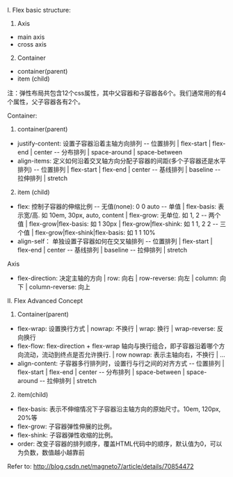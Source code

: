 Ⅰ. Flex basic structure:
1. Axis
  - main axis
  - cross axis
2. Container
  - container(parent)
  - item (child)

注：弹性布局共包含12个css属性，其中父容器和子容器各6个。我们通常用的有4个属性，父子容器各有2个。

Container:
1. container(parent)
  - justify-content: 设置子容器沿着主轴方向排列
    -- 位置排列
    | flex-start
    | flex-end
    | center
    -- 分布排列
    | space-around
    | space-between
  - align-items: 定义如何沿着交叉轴方向分配子容器的间距(多个子容器还是水平排列)
    -- 位置排列
    | flex-start 
    | flex-end
    | center
    -- 基线排列
    | baseline
    -- 拉伸排列
    | stretch

2. item (child)
  - flex: 控制子容器的伸缩比例
    -- 无值(none): 0 0 auto
    -- 单值 
    | flex-basis: 表示宽/高. 如 10em, 30px, auto, content
    | flex-grow: 无单位. 如 1, 2
    -- 两个值
    | flex-grow|flex-basis: 如 1 30px
    | flex-grow|flex-shink: 如 1 1, 2 2
    -- 三个值
    | flex-grow|flex-shink|flex-basis: 如 1 1 10%
  - align-self： 单独设置子容器如何在交叉轴排列
    -- 位置排列
    | flex-start
    | flex-end
    | center
    -- 基线排列
    | baseline
    -- 拉伸排列
    | stretch

Axis
- flex-direction: 决定主轴的方向
  | row: 向右
  | row-reverse: 向左
  | column: 向下
  | column-reverse: 向上

Ⅱ. Flex Advanced Concept
1. Container(parent)
  - flex-wrap: 设置换行方式
    | nowrap: 不换行
    | wrap: 换行
    | wrap-reverse: 反向换行
  - flex-flow: flex-direction + flex-wrap 轴向与换行组合，即子容器沿着哪个方向流动，流动到终点是否允许换行.
    | row nowrap: 表示主轴向右，不换行
    | ...
  - align-content: 子容器多行排列时，设置行与行之间的对齐方式
    -- 位置排列
    | flex-start
    | flex-end
    | center
    -- 分布排列
    | space-between
    | space-around
    -- 拉伸排列
    | stretch

2. item(child)
  - flex-basis: 表示不伸缩情况下子容器沿主轴方向的原始尺寸。10em, 120px, 20%等
  - flex-grow: 子容器弹性伸展的比例。
  - flex-shink: 子容器弹性收缩的比例。
  - order: 改变子容器的排列顺序，覆盖HTML代码中的顺序，默认值为0，可以为负数，数值越小越靠前

  Refer to: http://blog.csdn.net/magneto7/article/details/70854472
